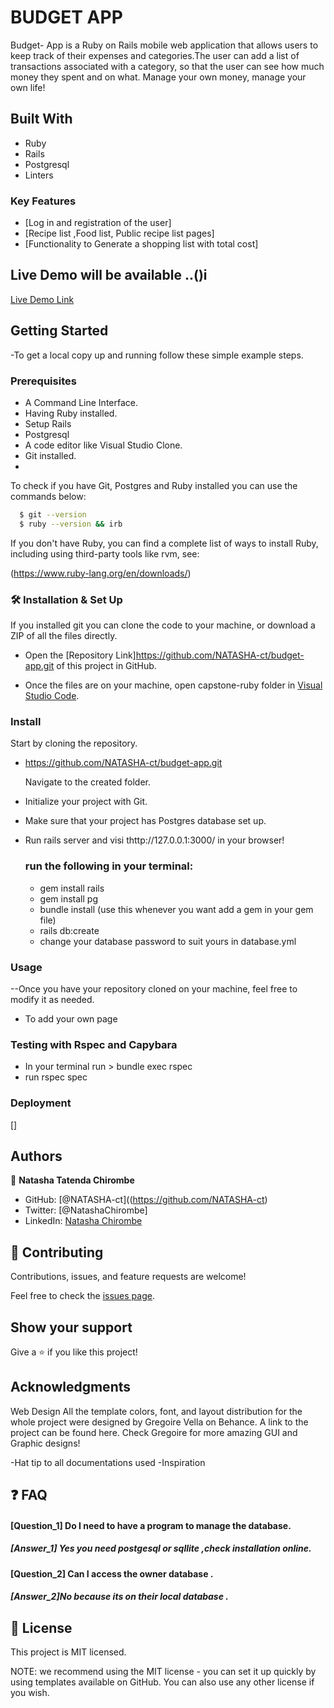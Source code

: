 # BUDGET APP

Budget- App is a Ruby on Rails mobile web application that allows users to keep track of their expenses and categories.The user can add a list of transactions associated with a category, so that the user can see how much money they spent and on what. Manage your own money, manage your own life!

## Built With

- Ruby
- Rails
- Postgresql
- Linters

### Key Features

- [Log in and registration of the user]
- [Recipe list ,Food list, Public recipe list pages]
- [Functionality to Generate a shopping list with total cost]


## Live Demo will be available ..()i

[Live Demo Link]()

## Getting Started
-To get a local copy up and running follow these simple example steps.

### Prerequisites

- A Command Line Interface.
- Having Ruby installed.
- Setup Rails
- Postgresql
- A code editor like Visual Studio Clone.
- Git installed.
- 

To check if you have Git, Postgres and Ruby installed you can use the commands below:

 ```sh
   $ git --version
   $ ruby --version && irb
   ```
If you don't have Ruby, you can find a complete list of ways to install Ruby, including using third-party tools like rvm, see:

(https://www.ruby-lang.org/en/downloads/)
### 🛠 Installation & Set Up

If you installed git you can clone the code to your machine, or download a ZIP of all the files directly.


- Open the [Repository Link]https://github.com/NATASHA-ct/budget-app.git of this project in GitHub.

- Once the files are on your machine, open capstone-ruby folder in [Visual Studio Code](https://code.visualstudio.com/).

### Install
 Start by cloning the repository.
 
- https://github.com/NATASHA-ct/budget-app.git

  Navigate to the created folder.

- Initialize your project with Git.
- Make sure that your project has Postgres database set up.
- Run rails server and visi thttp://127.0.0.1:3000/ in your browser!

  ### run the following in your terminal:
  - gem install rails
  - gem install pg
  - bundle install (use this whenever you want add a gem in your gem file)
  - rails db:create
  - change your database password to suit yours in database.yml
  
  

### Usage
--Once you have your repository cloned on your machine, feel free to modify it as needed.
- To add your own page

### Testing with Rspec and Capybara
  - In your terminal run > 
     bundle exec rspec
  - run rspec spec

### Deployment
 []
  
## Authors
👤 **Natasha Tatenda Chirombe**

- GitHub: [@NATASHA-ct]((https://github.com/NATASHA-ct)
- Twitter: [@NatashaChirombe]
- LinkedIn: [Natasha Chirombe](linkedin.com/in/natasha-chirombe-1531aa17b)


## 🤝 Contributing

Contributions, issues, and feature requests are welcome!

Feel free to check the [issues page](../../issues/).

## Show your support

Give a ⭐️ if you like this project!

## Acknowledgments

Web Design
All the template colors, font, and layout distribution for the whole project were designed by Gregoire Vella on Behance. A link to the project can be found here. Check Gregoire for more amazing GUI and Graphic designs!

-Hat tip to all documentations used
-Inspiration 


## ❓ FAQ


#### [Question_1] Do I need to have a program to manage the database. 

##### [Answer_1] Yes you need postgesql or sqllite ,check installation online.

#### [Question_2] Can I access the owner database .

##### [Answer_2]No because its on their local database .

## 📝 License
This project is MIT licensed.

NOTE: we recommend using the MIT license - you can set it up quickly by using templates available on GitHub. You can also use any other license if you wish.
